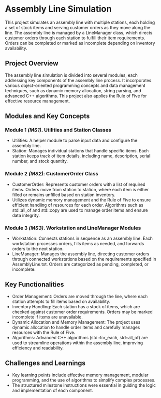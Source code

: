 # Assembly Line Simulation
This project simulates an assembly line with multiple stations, each holding a set of stock items and serving customer orders as they move along the line. 
The assembly line is managed by a LineManager class, which directs customer orders through each station to fulfill their item requirements. Orders can be 
completed or marked as incomplete depending on inventory availability.

## Project Overview
The assembly line simulation is divided into several modules, each addressing key components of the assembly line process. It incorporates various 
object-oriented programming concepts and data management techniques, such as dynamic memory allocation, string parsing, and advanced C++ algorithms. 
This project also applies the Rule of Five for effective resource management.

## Modules and Key Concepts
### Module 1 ***(MS1)***. Utilities and Station Classes
- Utilities: A helper module to parse input data and configure the assembly line.
- Station: Manages individual stations that handle specific items. Each station keeps track of item details, including name, description, serial number, 
and stock quantity.

### Module 2 ***(MS2)***: CustomerOrder Class
- CustomerOrder: Represents customer orders with a list of required items. Orders move from station to station, where each item is either filled or remains 
unfilled based on station inventory.
- Utilizes dynamic memory management and the Rule of Five to ensure efficient handling of resources for each order. Algorithms such as std::all_of and std::copy 
are used to manage order items and ensure data integrity.

### Module 3 ***(MS3)***. Workstation and LineManager Modules 
- Workstation: Connects stations in sequence as an assembly line. Each workstation processes orders, fills items as needed, and forwards orders to the next station.
- LineManager: Manages the assembly line, directing customer orders through connected workstations based on the requirements specified in AssemblyLine.txt. 
Orders are categorized as pending, completed, or incomplete.

## Key Functionalities
- Order Management: Orders are moved through the line, where each station attempts to fill items based on availability.
- Inventory Handling: Each station has a stock of items, which are checked against customer order requirements. Orders 
may be marked incomplete if items are unavailable.
- Dynamic Allocation and Memory Management: The project uses dynamic allocation to handle order items and carefully manages 
resources with the Rule of Five.
- Algorithms: Advanced C++ algorithms (std::for_each, std::all_of) are used to streamline operations within the assembly line, improving efficiency and readability.

## Challenges and Learnings
- Key learning points include effective memory management, modular programming, and the use of algorithms to simplify complex processes. 
- The structured milestone instructions were essential in guiding the logic and implementation of each component.
